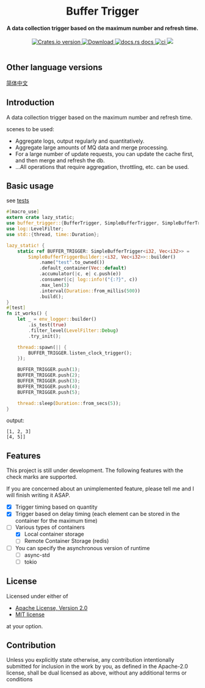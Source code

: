 <h1 align="center">Buffer Trigger</h1>
<div align="center">
 <strong>
    A data collection trigger based on the maximum number and refresh time.
 </strong>
</div>
<br />
<div align="center">
  <!-- Crates version -->
  <a href="https://crates.io/crates/buffer-trigger">
    <img src="https://img.shields.io/crates/v/buffer-trigger.svg?style=flat-square"
    alt="Crates.io version" />
  </a>
  <!-- Downloads -->
  <a href="https://crates.io/crates/buffer-trigger">
    <img src="https://img.shields.io/crates/d/buffer-trigger.svg?style=flat-square"
      alt="Download" />
  </a>
  <!-- docs.rs docs -->
  <a href="https://docs.rs/buffer-trigger">
    <img src="https://img.shields.io/badge/docs-latest-blue.svg?style=flat-square"
      alt="docs.rs docs" />
  </a>
  <!-- ci -->
  <a href="https://docs.rs/buffer-trigger">
    <img src="https://github.com/liangyongrui/buffer-trigger/workflows/Rust/badge.svg"
      alt="ci" />
  </a>
  <!-- coverage -->
  <a href="https://codecov.io/gh/liangyongrui/buffer-trigger">
    <img src="https://codecov.io/gh/liangyongrui/buffer-trigger/branch/master/graph/badge.svg" />
  </a>
</div>

<br/>

## Other language versions

[简体中文](/readme-zh.md)

## Introduction

A data collection trigger based on the maximum number and refresh time.

scenes to be used:

- Aggregate logs, output regularly and quantitatively.
- Aggregate large amounts of MQ data and merge processing.
- For a large number of update requests, you can update the cache first, and then merge and refresh the db.
- ...All operations that require aggregation, throttling, etc. can be used.

## Basic usage

see [tests](/tests)

```rust
#[macro_use]
extern crate lazy_static;
use buffer_trigger::{BufferTrigger, SimpleBufferTrigger, SimpleBufferTriggerBuilder};
use log::LevelFilter;
use std::{thread, time::Duration};

lazy_static! {
    static ref BUFFER_TRIGGER: SimpleBufferTrigger<i32, Vec<i32>> =
        SimpleBufferTriggerBuilder::<i32, Vec<i32>>::builder()
            .name("test".to_owned())
            .default_container(Vec::default)
            .accumulator(|c, e| c.push(e))
            .consumer(|c| log::info!("{:?}", c))
            .max_len(3)
            .interval(Duration::from_millis(500))
            .build();
}
#[test]
fn it_works() {
    let _ = env_logger::builder()
        .is_test(true)
        .filter_level(LevelFilter::Debug)
        .try_init();

    thread::spawn(|| {
        BUFFER_TRIGGER.listen_clock_trigger();
    });

    BUFFER_TRIGGER.push(1);
    BUFFER_TRIGGER.push(2);
    BUFFER_TRIGGER.push(3);
    BUFFER_TRIGGER.push(4);
    BUFFER_TRIGGER.push(5);

    thread::sleep(Duration::from_secs(5));
}
```

output:

```text
[1, 2, 3]
[4, 5]]
```

## Features

This project is still under development. The following features with the check marks are supported.

If you are concerned about an unimplemented feature, please tell me and I will finish writing it ASAP.

- [x] Trigger timing based on quantity
- [x] Trigger based on delay timing (each element can be stored in the container for the maximum time)
- [ ] Various types of containers
  - [x] Local container storage
  - [ ] Remote Container Storage (redis)
- [ ] You can specify the asynchronous version of runtime
  - [ ] async-std
  - [ ] tokio

## License

Licensed under either of

- [Apache License, Version 2.0](LICENSE-APACHE)
- [MIT license](LICENSE-MIT)

at your option.

## Contribution

Unless you explicitly state otherwise, any contribution intentionally submitted
for inclusion in the work by you, as defined in the Apache-2.0 license, shall be
dual licensed as above, without any additional terms or conditions
